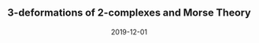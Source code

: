 ---
title: "<span style='font-size: 20px'>3-deformations of 2-complexes and Morse Theory</style>"
collection: publications
permalink: /publication/paper_morse
date: 2019-12-01
venue: 'Fernández, X. &quot;3-deformations of 2-complexes and Morse Theory.&quot;.  Preprint.'
#paperurl: 'http://ximena_fernandez.github.io/files/paper_morse.pdf'
link: 'https://arxiv.org/abs/1912.00115'
#citation: 'Fernández, X. &quot;3-deformations of 2-complexes and Morse Theory.&quot; (2019)'
---